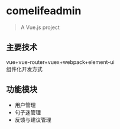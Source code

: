 # comelifeadmin

> A Vue.js project


## 主要技术
vue+vue-router+vuex+webpack+element-ui  
组件化开发方式


## 功能模块
- 用户管理
- 句子迷管理
- 反馈与建议管理